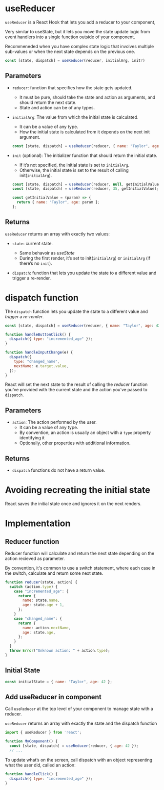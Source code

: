 # useReducer

`useReducer` is a React Hook that lets you add a reducer to your component,

Very similar to useState, but it lets you move the state update logic from event handlers into a single function outside of your component.

Recommeneded when you have complex state logic that involves multiple sub-values or when the next state depends on the previous one.

```js
const [state, dispatch] = useReducer(reducer, initialArg, init?)
```

## Parameters

- `reducer`: function that specifies how the state gets updated.

  - It must be pure, should take the state and action as arguments, and should return the next state.
  - State and action can be of any types.

- `initialArg`: The value from which the initial state is calculated.

  - It can be a value of any type.
  - How the initial state is calculated from it depends on the next init argument.

  ```js
  const [state, dispatch] = useReducer(reducer, { name: "Taylor", age: 42 });
  ```

- `init` (optional): The initializer function that should return the initial state.

  - If it’s not specified, the initial state is set to `initialArg`.
  - Otherwise, the initial state is set to the result of calling init(`initialArg`).

  ```js
  const [state, dispatch] = useReducer(reducer, null, getInitialValue); // init function won't received any params
  const [state, dispatch] = useReducer(reducer, 35, getInitialValue); // init function receive  as params 35

  const getInitialValue = (param) => {
    return { name: "Taylor", age: param };
  };
  ```

## Returns

`useReducer` returns an array with exactly two values:

- `state`: current state.

  - Same behavoir as _useState_
  - During the first render, it’s set to init(`initialArg`) or `initialArg` (if there’s no `init`).

- `dispatch`: function that lets you update the state to a different value and trigger a re-render.

# dispatch function

The `dispatch` function lets you update the state to a different value and _trigger_ a _re-render_.

```js
const [state, dispatch] = useReducer(reducer, { name: "Taylor", age: 42 });

function handleButtonClick() {
  dispatch({ type: "incremented_age" });
}

function handleInputChange(e) {
  dispatch({
    type: "changed_name",
    nextName: e.target.value,
  });
}
```

React will set the next state to the result of calling the _reducer_ function you’ve provided with the current state and the action you’ve passed to `dispatch`.

## Parameters

- `action`: The action performed by the user.
  - It can be a value of any type.
  - By convention, an action is usually an object with a `type` property identifying it
  - Optionally, other properties with additional information.

## Returns

- `dispatch` functions do not have a return value.

# Avoiding recreating the initial state

React saves the initial state once and ignores it on the next renders.

# Implementation

## Reducer function

Reducer function will calculate and return the next state depending on the action recieved as parameter.

By convention, it's common to use a switch statement, where each case in the switch, calculate and return some next state.

```js
function reducer(state, action) {
  switch (action.type) {
    case "incremented_age": {
      return {
        name: state.name,
        age: state.age + 1,
      };
    }
    case "changed_name": {
      return {
        name: action.nextName,
        age: state.age,
      };
    }
  }
  throw Error("Unknown action: " + action.type);
}
```

## Initial State

```js
const initialState = { name: "Taylor", age: 42 };
```

## Add useReducer in component

Call `useReducer` at the top level of your component to manage state with a reducer.

`useReducer` returns an array with exactly the state and the dispatch function

```js
import { useReducer } from 'react';

function MyComponent() {
  const [state, dispatch] = useReducer(reducer, { age: 42 });
  // ...
```

To update what’s on the screen, call dispatch with an object representing what the user did, called an action:

```js
function handleClick() {
  dispatch({ type: "incremented_age" });
}
```
